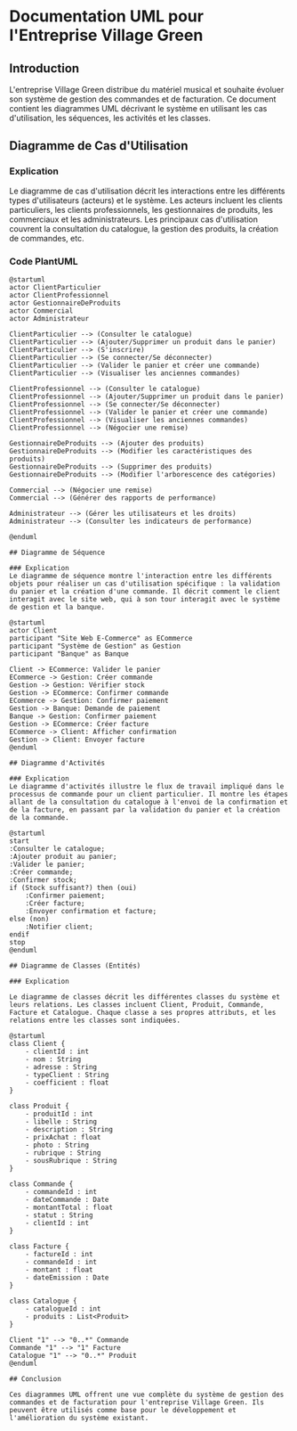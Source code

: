 # Documentation UML pour l'Entreprise Village Green

## Introduction
L'entreprise Village Green distribue du matériel musical et souhaite évoluer son système de gestion des commandes et de facturation. Ce document contient les diagrammes UML décrivant le système en utilisant les cas d'utilisation, les séquences, les activités et les classes.

## Diagramme de Cas d'Utilisation

### Explication
Le diagramme de cas d'utilisation décrit les interactions entre les différents types d'utilisateurs (acteurs) et le système. Les acteurs incluent les clients particuliers, les clients professionnels, les gestionnaires de produits, les commerciaux et les administrateurs. Les principaux cas d'utilisation couvrent la consultation du catalogue, la gestion des produits, la création de commandes, etc.

### Code PlantUML
```plantuml
@startuml
actor ClientParticulier
actor ClientProfessionnel
actor GestionnaireDeProduits
actor Commercial
actor Administrateur

ClientParticulier --> (Consulter le catalogue)
ClientParticulier --> (Ajouter/Supprimer un produit dans le panier)
ClientParticulier --> (S'inscrire)
ClientParticulier --> (Se connecter/Se déconnecter)
ClientParticulier --> (Valider le panier et créer une commande)
ClientParticulier --> (Visualiser les anciennes commandes)

ClientProfessionnel --> (Consulter le catalogue)
ClientProfessionnel --> (Ajouter/Supprimer un produit dans le panier)
ClientProfessionnel --> (Se connecter/Se déconnecter)
ClientProfessionnel --> (Valider le panier et créer une commande)
ClientProfessionnel --> (Visualiser les anciennes commandes)
ClientProfessionnel --> (Négocier une remise)

GestionnaireDeProduits --> (Ajouter des produits)
GestionnaireDeProduits --> (Modifier les caractéristiques des produits)
GestionnaireDeProduits --> (Supprimer des produits)
GestionnaireDeProduits --> (Modifier l'arborescence des catégories)

Commercial --> (Négocier une remise)
Commercial --> (Générer des rapports de performance)

Administrateur --> (Gérer les utilisateurs et les droits)
Administrateur --> (Consulter les indicateurs de performance)

@enduml

## Diagramme de Séquence

### Explication 
Le diagramme de séquence montre l'interaction entre les différents objets pour réaliser un cas d'utilisation spécifique : la validation du panier et la création d'une commande. Il décrit comment le client interagit avec le site web, qui à son tour interagit avec le système de gestion et la banque.

@startuml
actor Client
participant "Site Web E-Commerce" as ECommerce
participant "Système de Gestion" as Gestion
participant "Banque" as Banque

Client -> ECommerce: Valider le panier
ECommerce -> Gestion: Créer commande
Gestion -> Gestion: Vérifier stock
Gestion -> ECommerce: Confirmer commande
ECommerce -> Gestion: Confirmer paiement
Gestion -> Banque: Demande de paiement
Banque -> Gestion: Confirmer paiement
Gestion -> ECommerce: Créer facture
ECommerce -> Client: Afficher confirmation
Gestion -> Client: Envoyer facture
@enduml

## Diagramme d'Activités

### Explication
Le diagramme d'activités illustre le flux de travail impliqué dans le processus de commande pour un client particulier. Il montre les étapes allant de la consultation du catalogue à l'envoi de la confirmation et de la facture, en passant par la validation du panier et la création de la commande.

@startuml
start
:Consulter le catalogue;
:Ajouter produit au panier;
:Valider le panier;
:Créer commande;
:Confirmer stock;
if (Stock suffisant?) then (oui)
    :Confirmer paiement;
    :Créer facture;
    :Envoyer confirmation et facture;
else (non)
    :Notifier client;
endif
stop
@enduml

## Diagramme de Classes (Entités)

### Explication

Le diagramme de classes décrit les différentes classes du système et leurs relations. Les classes incluent Client, Produit, Commande, Facture et Catalogue. Chaque classe a ses propres attributs, et les relations entre les classes sont indiquées.

@startuml
class Client {
    - clientId : int
    - nom : String
    - adresse : String
    - typeClient : String
    - coefficient : float
}

class Produit {
    - produitId : int
    - libelle : String
    - description : String
    - prixAchat : float
    - photo : String
    - rubrique : String
    - sousRubrique : String
}

class Commande {
    - commandeId : int
    - dateCommande : Date
    - montantTotal : float
    - statut : String
    - clientId : int
}

class Facture {
    - factureId : int
    - commandeId : int
    - montant : float
    - dateEmission : Date
}

class Catalogue {
    - catalogueId : int
    - produits : List<Produit>
}

Client "1" --> "0..*" Commande
Commande "1" --> "1" Facture
Catalogue "1" --> "0..*" Produit
@enduml

## Conclusion

Ces diagrammes UML offrent une vue complète du système de gestion des commandes et de facturation pour l'entreprise Village Green. Ils peuvent être utilisés comme base pour le développement et l'amélioration du système existant.